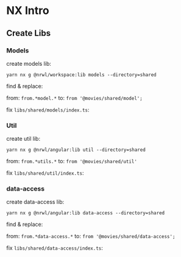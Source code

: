 # NX Intro

## Create Libs

### Models

create models lib:

```shell
yarn nx g @nrwl/workspace:lib models --directory=shared
```

find & replace:

from: `from.*model.*` to: `from '@movies/shared/model';`

fix `libs/shared/models/index.ts`:

### Util

create util lib:

```shell
yarn nx g @nrwl/angular:lib util --directory=shared
```

from: `from.*utils.*` to: `from '@movies/shared/util'`

fix `libs/shared/util/index.ts`:

### data-access 

create data-access lib:

```shell
yarn nx g @nrwl/angular:lib data-access --directory=shared
```

find & replace:

from: `from.*data-access.*` to: `from '@movies/shared/data-access';`

fix `libs/shared/data-access/index.ts`:
